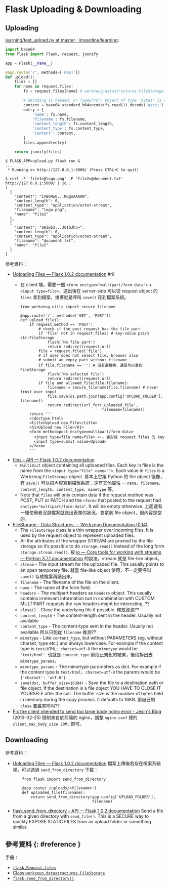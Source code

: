 # Flask Uploading & Downloading

## Uploading

[learning/test\_upload\.py at master · imsardine/learning](https://github.com/imsardine/learning/blob/master/flask/tests/test_upload.py):

```python
import base64
from flask import Flask, request, jsonify

app = Flask(__name__)

@app.route('/', methods=['POST'])
def upload():
    files = []
    for name in request.files:
        fs = request.files[name] # werkzeug.datastructures.FileStorage

        # decoding is needed, or TypeError: Object of type 'bytes' is not JSON serializable
        content = base64.standard_b64encode(fs.read()).decode('ascii')
        entry = {
            'name': fs.name,
            'filename': fs.filename,
            'content_length': fs.content_length,
            'content_type': fs.content_type,
            'content': content,
        }
        files.append(entry)

    return jsonify(files)
```

```
$ FLASK_APP=upload.py flask run &
...
 * Running on http://127.0.0.1:5000/ (Press CTRL+C to quit)

$ curl -F 'file1=@logo.png' -F 'file2=@document.txt' http://127.0.0.1:5000/ | jq .
[
  {
    "content": "iVBORw0...KGgoAAAAN",
    "content_length": 0,
    "content_type": "application/octet-stream",
    "filename": "logo.png",
    "name": "file1"
  },
  {
    "content": "aW1wb3...J0IGJhc=",
    "content_length": 0,
    "content_type": "application/octet-stream",
    "filename": "document.txt",
    "name": "file2"
  }
]
```

參考資料：

  - [Uploading Files — Flask 1\.0\.2 documentation](http://flask.pocoo.org/docs/1.0/patterns/fileuploads/) #ril
      - 在 client 端，需要一個 `<form enctype="multipart/form-data">` + `<input type=file>`，送出後在 server-side 可以從 request object 的 `files` 拿到檔案，接著就是呼叫 `save()` 存到檔案系統。

            from werkzeug.utils import secure_filename

            @app.route('/', methods=['GET', 'POST'])
            def upload_file():
                if request.method == 'POST':
                    # check if the post request has the file part
                    if 'file' not in request.files: # key-value pairs str:FileStorage
                        flash('No file part')
                        return redirect(request.url)
                    file = request.files['file']
                    # if user does not select file, browser also
                    # submit an empty part without filename
                    if file.filename == '': # 沒有選檔案，還是可以拿到 FileStorage
                        flash('No selected file')
                        return redirect(request.url)
                    if file and allowed_file(file.filename):
                        filename = secure_filename(file.filename) # never trust user input
                        file.save(os.path.join(app.config['UPLOAD_FOLDER'], filename))
                        return redirect(url_for('uploaded_file',
                                                filename=filename))
                return '''
                <!doctype html>
                <title>Upload new File</title>
                <h1>Upload new File</h1>
                <form method=post enctype=multipart/form-data>
                  <input type=file name=file> <-- 會形成 request.files 的 key
                  <input type=submit value=Upload>
                </form>
                '''

  - [files - API — Flask 1\.0\.2 documentation](http://flask.pocoo.org/docs/1.0/api/#flask.Request.files)
      - `MultiDict` object containing all uploaded files. Each key in files is the name from the `<input type="file" name="">`. Each value in `files` is a Werkzeug `FileStorage` object. 基本上它跟 Python 的 file object 很像，有 [`save()`](http://werkzeug.pocoo.org/docs/0.14/datastructures/#werkzeug.datastructures.FileStorage.save) 可以把內容寫到檔案系統；還有其他屬性 -- `name`、`filename`、`content_length`、`content_type`、`mimetype` 等。
      - Note that `files` will only contain data if the request method was POST, PUT or PATCH and the `<form>` that posted to the request had `enctype="multipart/form-data"`. It will be empty otherwise. 上面還有一種使用者沒選檔案就送出表單的狀況，會拿到 file object，但內容是空的。
  - [FileStorage - Data Structures — Werkzeug Documentation \(0\.14\)](http://werkzeug.pocoo.org/docs/0.14/datastructures/#werkzeug.datastructures.FileStorage)
      - The `FileStorage` class is a thin wrapper over incoming files. It is used by the request object to represent uploaded files.
      - All the attributes of the wrapper STREAM are proxied by the file storage so it’s possible to do `storage.read()` instead of the long form `storage.stream.read()`. 按 [io — Core tools for working with streams — Python 3\.7\.1 documentation](https://docs.python.org/3/library/io.html) 的說法，stream 就是 file-like object。
      - `stream` - The input stream for the uploaded file. This usually points to an open temporary file. 就當 file-like object 使用，不一定要呼叫 `save()` 存成檔案再讀出來。
      - `filename` - The filename of the file on the client.
      - `name` - The name of the form field.
      - `headers` - The multipart headers as `Headers` object. This usually contains irrelevant information but in combination with CUSTOM MULTIPART requests the raw headers might be interesting. ??
      - `close()` - Close the underlying file if possible. 釋放資源??
      - `content_length` - The content-length sent in the header. Usually not available
      - `content_type` - The content-type sent in the header. Usually not available 所以只能從 `filename` 推測??
      - `mimetype` - Like `content_type`, but without PARAMETERS (eg, without charset, type etc.) and always lowercase. For example if the content type is `text/HTML; charset=utf-8` the `mimetype` would be `'text/html'`. 也就是 `content_type` 前段正規化的結果，後段拆出去 `mimetype_params`。
      - `mimetype_params` - The mimetype parameters as dict. For example if the content type is `text/html; charset=utf-8` the params would be `{'charset': 'utf-8'}`.
      - `save(dst, buffer_size=16384)` - Save the file to a destination path or file object. If the destination is a file object YOU HAVE TO CLOSE IT YOURSELF after the call. The buffer size is the number of bytes held in memory during the copy process. It defaults to 16KB. 那自己的 `close` 要誰來呼叫??
  - [Fix the client intended to send too large body nginx error \- Jesin's Blog](https://websistent.com/fix-client-intended-to-send-too-large-body-nginx-error/) (2013-02-25) 限制來自於前端的 nginx，調整 `nginx.conf` 裡的 `client_max_body_size 20M;` 即可。

## Downloading

參考資料：

  - [Uploading Files — Flask 1\.0\.2 documentation](http://flask.pocoo.org/docs/1.0/patterns/fileuploads/) 檔案上傳後若存在檔案系統裡，可以透過 `send_from_directory` 下載：

            from flask import send_from_directory

            @app.route('/uploads/<filename>')
            def uploaded_file(filename):
                return send_from_directory(app.config['UPLOAD_FOLDER'],
                                           filename)

  - [flask.send_from_directory - API — Flask 1\.0\.2 documentation](http://flask.pocoo.org/docs/1.0/api/#flask.send_from_directory) Send a file from a given directory with `send_file()`. This is a SECURE way to quickly EXPOSE STATIC FILES from an upload folder or something similar.

## 參考資料 {: #reference }

手冊：

  - [`flask.Request.files`](http://flask.pocoo.org/docs/1.0/api/#flask.Request.files)
  - [Class `werkzeug.datastructures.FileStorage`](http://werkzeug.pocoo.org/docs/0.14/datastructures/#werkzeug.datastructures.FileStorage)
  - [`flask.send_from_directory()`](http://flask.pocoo.org/docs/1.0/api/#flask.send_from_directory)
